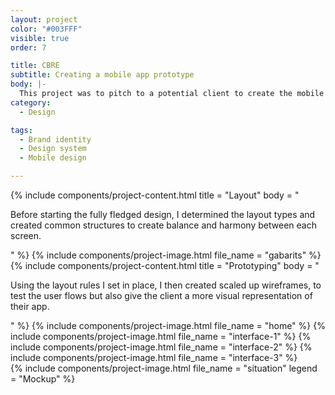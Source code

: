 ```yaml
---
layout: project
color: "#003FFF"
visible: true
order: 7

title: CBRE
subtitle: Creating a mobile app prototype
body: |-
  This project was to pitch to a potential client to create the mobile app for a tower in the Paris financial district. The whole platform and design system was creted from scratch.
category:
  - Design

tags:
  - Brand identity
  - Design system
  - Mobile design

---
```


<div class="section">
  <div class="section__container">
    {% include components/project-content.html
      title = "Layout"
      body = "
        <p>Before starting the fully fledged design, I determined the layout types and created common structures to create balance and harmony between each screen.</p>
      "
    %}
    {% include components/project-image.html file_name = "gabarits" %}
  </div>
</div>

<div class="section">
  <div class="section__container">
    {% include components/project-content.html
      title = "Prototyping"
      body = "
        <p>Using the layout rules I set in place, I then created scaled up wireframes, to test the user flows but also give the client a more visual representation of their app.</p>
      "
    %}
    {% include components/project-image.html file_name = "home" %}
    {% include components/project-image.html file_name = "interface-1" %}
    {% include components/project-image.html file_name = "interface-2" %}
    {% include components/project-image.html file_name = "interface-3" %}
  </div>
</div>

<div class="section">
  <div class="section__container">
    {% include components/project-image.html
      file_name = "situation"
      legend = "Mockup"
    %}
  </div>
</div>
